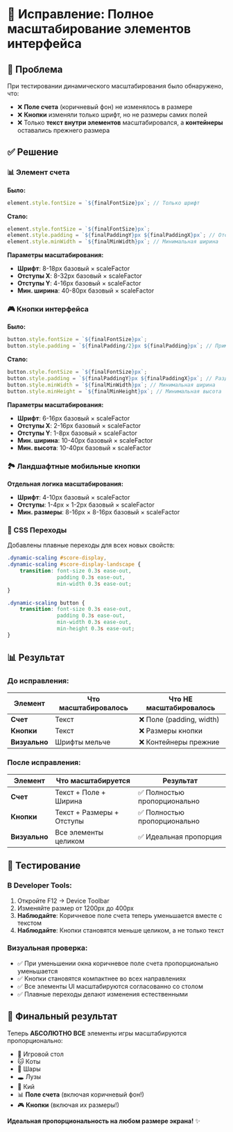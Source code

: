 # 🔧 Исправление: Полное масштабирование элементов интерфейса

## 🚨 Проблема
При тестировании динамического масштабирования было обнаружено, что:
- ❌ **Поле счета** (коричневый фон) не изменялось в размере
- ❌ **Кнопки** изменяли только шрифт, но не размеры самих полей
- ❌ Только **текст внутри элементов** масштабировался, а **контейнеры** оставались прежнего размера

## ✅ Решение

### 📊 Элемент счета
**Было:**
```javascript
element.style.fontSize = `${finalFontSize}px`; // Только шрифт
```

**Стало:**
```javascript
element.style.fontSize = `${finalFontSize}px`;
element.style.padding = `${finalPaddingY}px ${finalPaddingX}px`; // Отступы
element.style.minWidth = `${finalMinWidth}px`; // Минимальная ширина
```

**Параметры масштабирования:**
- **Шрифт**: 8-18px базовый × scaleFactor
- **Отступы X**: 8-32px базовый × scaleFactor  
- **Отступы Y**: 4-16px базовый × scaleFactor
- **Мин. ширина**: 40-80px базовый × scaleFactor

### 🎮 Кнопки интерфейса
**Было:**
```javascript
button.style.fontSize = `${finalFontSize}px`;
button.style.padding = `${finalPadding/2}px ${finalPadding}px`; // Примитивно
```

**Стало:**
```javascript
button.style.fontSize = `${finalFontSize}px`;
button.style.padding = `${finalPaddingY}px ${finalPaddingX}px`; // Раздельно X/Y
button.style.minWidth = `${finalMinWidth}px`; // Минимальная ширина
button.style.minHeight = `${finalMinHeight}px`; // Минимальная высота
```

**Параметры масштабирования:**
- **Шрифт**: 6-16px базовый × scaleFactor
- **Отступы X**: 2-16px базовый × scaleFactor
- **Отступы Y**: 1-8px базовый × scaleFactor  
- **Мин. ширина**: 10-40px базовый × scaleFactor
- **Мин. высота**: 10-40px базовый × scaleFactor

### 🏞️ Ландшафтные мобильные кнопки
**Отдельная логика масштабирования:**
- **Шрифт**: 4-10px базовый × scaleFactor
- **Отступы**: 1-4px × 1-2px базовый × scaleFactor
- **Мин. размеры**: 8-16px × 8-16px базовый × scaleFactor

### 🎨 CSS Переходы
Добавлены плавные переходы для всех новых свойств:
```css
.dynamic-scaling #score-display,
.dynamic-scaling #score-display-landscape {
    transition: font-size 0.3s ease-out, 
                padding 0.3s ease-out, 
                min-width 0.3s ease-out;
}

.dynamic-scaling button {
    transition: font-size 0.3s ease-out, 
                padding 0.3s ease-out, 
                min-width 0.3s ease-out, 
                min-height 0.3s ease-out;
}
```

## 📊 Результат

### До исправления:
| Элемент | Что масштабировалось | Что НЕ масштабировалось |
|---------|---------------------|------------------------|
| **Счет** | Текст | ❌ Поле (padding, width) |
| **Кнопки** | Текст | ❌ Размеры кнопки |
| **Визуально** | Шрифты мельче | ❌ Контейнеры прежние |

### После исправления:
| Элемент | Что масштабируется | Результат |
|---------|-------------------|-----------|
| **Счет** | Текст + Поле + Ширина | ✅ Полностью пропорционально |
| **Кнопки** | Текст + Размеры + Отступы | ✅ Полностью пропорционально |
| **Визуально** | Все элементы целиком | ✅ Идеальная пропорция |

## 🎯 Тестирование

### В Developer Tools:
1. Откройте F12 → Device Toolbar
2. Изменяйте размер от 1200px до 400px
3. **Наблюдайте**: Коричневое поле счета теперь уменьшается вместе с текстом
4. **Наблюдайте**: Кнопки становятся меньше целиком, а не только текст

### Визуальная проверка:
- ✅ При уменьшении окна коричневое поле счета пропорционально уменьшается
- ✅ Кнопки становятся компактнее во всех направлениях
- ✅ Все элементы UI масштабируются согласованно со столом
- ✅ Плавные переходы делают изменения естественными

## 🚀 Финальный результат

Теперь **АБСОЛЮТНО ВСЕ** элементы игры масштабируются пропорционально:
- 🎱 Игровой стол
- 🐱 Коты  
- 🎱 Шары
- 🕳️ Лузы
- 🎯 Кий
- 📊 **Поле счета** (включая коричневый фон!)
- 🎮 **Кнопки** (включая их размеры!)

**Идеальная пропорциональность на любом размере экрана!** ✨